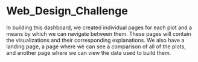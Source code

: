 # Web_Design_Challenge
In building this dashboard, we created individual pages for each plot and a means by which we can navigate between them. These pages will contain the visualizations and their corresponding explanations. We also have a landing page, a page where we can see a comparison of all of the plots, and another page where we can view the data used to build them.
